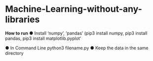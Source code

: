 # Machine-Learning-without-any-libraries
**How to run**
● Install ‘numpy’, ‘pandas’ (pip3 install numpy, pip3 install pandas, pip3 install matplotlib.pyplot’  

● In Command Line 
    python3 filename.py
● Keep the data in the same directory

